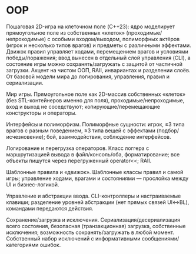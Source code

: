# OOP
Пошаговая 2D-игра на клеточном поле (C++23): ядро моделирует прямоугольное поле из собственных «клеток» (проходимые/непроходимые) с особыми входом/выходом, полиморфных актёров (игрок и несколько типов врагов) и предметы с различными эффектами. Движок правил управляет ходами, перемещением врагов и условиями победы/поражения; ввод вынесен в отдельный слой управления (CLI), а состояние игры можно сохранять/загружать с защитой от частичной загрузки. Акцент на чистом ООП, RAII, инвариантах и разделении слоёв. От базовой модели мира до логирования, управления, правил и сериализации.

Мир игры. Прямоугольное поле как 2D-массив собственных «клеток» (без STL-контейнеров именно для поля), проходимые/непроходимые, вход и выход не соседствуют; копирующие/перемещающие конструкторы и операторы.

Интерфейсы и полиморфизм. Полиморфные сущности: игрок, ≥3 типа врагов с разным поведением, ≥3 типа вещей с эффектами (подбор/исчезновение); бой, взаимодействия, соблюдение интерфейсов.

Логирование и перегрузка операторов. Класс логгера с маршрутизацией вывода в файл/консоль/оба, форматирование; все объекты пишутся через перегруженный operator<<; RAII.

Шаблонные правила и «движок». Шаблонные классы правил и самой игры; управление ходами, врагами и состояниями — прослойка между UI и бизнес-логикой.

Управление и абстракции ввода. CLI-контроллеры и настраиваемые клавиши; разделение уровней абстракции (нет прямых связей UI↔BL), командами передаются действия.

Сохранение/загрузка и исключения. Сериализация/десериализация всего состояния, безопасная (транзакционная) загрузка, собственные исключения; возможность сохранять/загружать в любой момент. Собственный набор исключений с информативными сообщениями/категориями ошибок.
